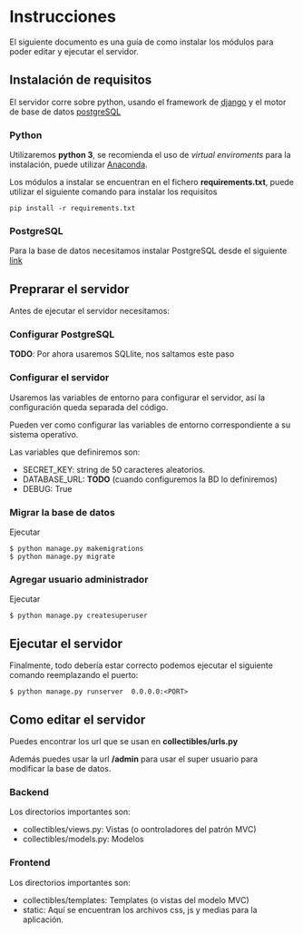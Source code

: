 # Instrucciones

El siguiente documento es una guía de como instalar los módulos
para poder editar y ejecutar el servidor. 

## Instalación de requisitos

El servidor corre sobre python, usando el framework de [django](https://www.djangoproject.com/)
y el motor de base de datos [postgreSQL](https://www.postgresql.org)

### Python

Utilizaremos __python 3__,  se recomienda el uso de _virtual enviroments_ para la instalación, puede
utilizar [Anaconda](https://www.anaconda.com/download/).

Los módulos a instalar se encuentran en el fichero __requirements.txt__, puede
utilizar el siguiente comando para instalar los requisitos

    pip install -r requirements.txt

### PostgreSQL

Para la base de datos necesitamos instalar PostgreSQL desde el siguiente [link](https://www.postgresql.org/download/)


## Preprarar el servidor

Antes de ejecutar el servidor necesitamos:

### Configurar PostgreSQL

__TODO__: Por ahora usaremos SQLlite, nos saltamos este paso

### Configurar el servidor

Usaremos las variables de entorno para configurar el servidor, así la configuración
queda separada del código.

Pueden ver como configurar las variables de entorno correspondiente a su sistema operativo.

Las variables que definiremos son:

* SECRET_KEY: string de 50 caracteres aleatorios.
* DATABASE_URL: __TODO__ (cuando configuremos la BD lo definiremos)
* DEBUG: True

### Migrar la base de datos
Ejecutar

    $ python manage.py makemigrations
    $ python manage.py migrate

### Agregar usuario administrador

Ejecutar

    $ python manage.py createsuperuser

## Ejecutar el servidor

Finalmente, todo debería estar correcto podemos ejecutar el siguiente
comando reemplazando el puerto:

    $ python manage.py runserver  0.0.0.0:<PORT>
    
## Como editar el servidor

Puedes encontrar los url que se usan en __collectibles/urls.py__

Además puedes usar la url __/admin__ para usar el super usuario para modificar la base de datos.

### Backend

Los directorios importantes son:

* collectibles/views.py: Vistas (o oontroladores del patrón MVC)
* collectibles/models.py: Modelos

### Frontend

Los directorios importantes son:
* collectibles/templates: Templates (o vistas del modelo MVC)
* static: Aquí se encuentran los archivos css, js y medias para la aplicación.

 
